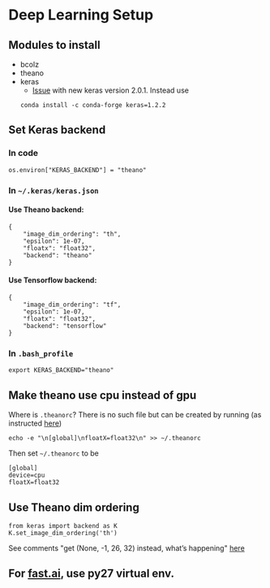 # Deep Learning Setup


## Modules to install
- bcolz
- theano
- keras
  - [Issue](https://github.com/fchollet/keras/issues/5870) with new keras version 2.0.1. Instead use
  ```
  conda install -c conda-forge keras=1.2.2
  ```
## Set Keras backend

### In code
```
os.environ["KERAS_BACKEND"] = "theano"
```

### In `~/.keras/keras.json`

#### Use Theano backend:
```
{
    "image_dim_ordering": "th", 
    "epsilon": 1e-07, 
    "floatx": "float32", 
    "backend": "theano"
}
```

#### Use Tensorflow backend:
```
{
    "image_dim_ordering": "tf", 
    "epsilon": 1e-07, 
    "floatx": "float32", 
    "backend": "tensorflow"
}
```

### In `.bash_profile`
```
export KERAS_BACKEND="theano"
```

## Make theano use cpu instead of gpu
Where is `.theanorc`? There is no such file but can be created by running (as instructed [here](http://stackoverflow.com/questions/21608025/how-to-set-up-theano-config))
```
echo -e "\n[global]\nfloatX=float32\n" >> ~/.theanorc
```
Then set `~/.theanorc` to be
```
[global]
device=cpu
floatX=float32
```
## Use Theano dim ordering
```
from keras import backend as K
K.set_image_dim_ordering('th')
```
See comments "get (None, -1, 26, 32) instead, what’s happening" [here](https://elitedatascience.com/keras-tutorial-deep-learning-in-python)

## For [fast.ai](http://www.fast.ai/), use py27 virtual env.
